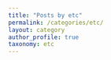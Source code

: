 ```yaml
---
title: "Posts by etc"
permalink: /categories/etc/
layout: category
author_profile: true
taxonomy: etc
---
```


